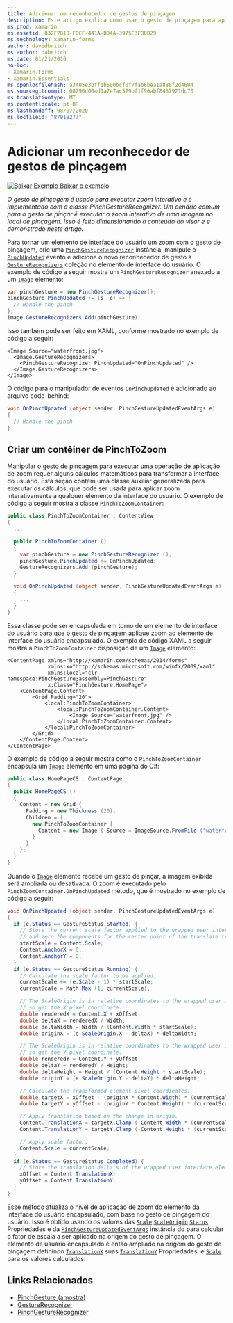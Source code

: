 ```yaml
---
title: Adicionar um reconhecedor de gestos de pinçagem
description: Este artigo explica como usar o gesto de pinçagem para aplicar zoom de forma interativa a uma imagem na localização da pinçagem.
ms.prod: xamarin
ms.assetid: 832F7810-F0CF-441A-B04A-3975F3FB8B29
ms.technology: xamarin-forms
author: davidbritch
ms.author: dabritch
ms.date: 01/21/2016
no-loc:
- Xamarin.Forms
- Xamarin.Essentials
ms.openlocfilehash: a3405e3bff1b500bcf0f7fab6bea1a888f2d4604
ms.sourcegitcommit: 08290d004d1a7e7ac579bf1f96abf8437921dc70
ms.translationtype: MT
ms.contentlocale: pt-BR
ms.lasthandoff: 08/07/2020
ms.locfileid: "87918277"
---
```

# <a name="add-a-pinch-gesture-recognizer"></a>Adicionar um reconhecedor de gestos de pinçagem

[![Baixar Exemplo](~/media/shared/download.png) Baixar o exemplo](https://docs.microsoft.com/samples/xamarin/xamarin-forms-samples/workingwithgestures-pinchgesture)

_O gesto de pinçagem é usado para executar zoom interativo e é implementado com a classe PinchGestureRecognizer. Um cenário comum para o gesto de pinçar é executar o zoom interativo de uma imagem no local de pinçagem. Isso é feito dimensionando o conteúdo do visor e é demonstrado neste artigo._

Para tornar um elemento de interface do usuário um zoom com o gesto de pinçagem, crie uma [`PinchGestureRecognizer`](xref:Xamarin.Forms.PinchGestureRecognizer) instância, manipule o [`PinchUpdated`](xref:Xamarin.Forms.PinchGestureRecognizer.PinchUpdated) evento e adicione o novo reconhecedor de gesto à [`GestureRecognizers`](xref:Xamarin.Forms.View.GestureRecognizers) coleção no elemento de interface do usuário. O exemplo de código a seguir mostra um `PinchGestureRecognizer` anexado a um [`Image`](xref:Xamarin.Forms.Image) elemento:

```csharp
var pinchGesture = new PinchGestureRecognizer();
pinchGesture.PinchUpdated += (s, e) => {
  // Handle the pinch
};
image.GestureRecognizers.Add(pinchGesture);
```

Isso também pode ser feito em XAML, conforme mostrado no exemplo de código a seguir:

```xaml
<Image Source="waterfront.jpg">
  <Image.GestureRecognizers>
    <PinchGestureRecognizer PinchUpdated="OnPinchUpdated" />
  </Image.GestureRecognizers>
</Image>
```

O código para o manipulador de eventos `OnPinchUpdated` é adicionado ao arquivo code-behind:

```csharp
void OnPinchUpdated (object sender, PinchGestureUpdatedEventArgs e)
{
  // Handle the pinch
}
```

## <a name="creating-a-pinchtozoom-container"></a>Criar um contêiner de PinchToZoom

Manipular o gesto de pinçagem para executar uma operação de aplicação de zoom requer alguns cálculos matemáticos para transformar a interface do usuário. Esta seção contém uma classe auxiliar generalizada para executar os cálculos, que pode ser usada para aplicar zoom interativamente a qualquer elemento da interface do usuário. O exemplo de código a seguir mostra a classe `PinchToZoomContainer`:

```csharp
public class PinchToZoomContainer : ContentView
{
  ...

  public PinchToZoomContainer ()
  {
    var pinchGesture = new PinchGestureRecognizer ();
    pinchGesture.PinchUpdated += OnPinchUpdated;
    GestureRecognizers.Add (pinchGesture);
  }

  void OnPinchUpdated (object sender, PinchGestureUpdatedEventArgs e)
  {
    ...
  }
}
```

Essa classe pode ser encapsulada em torno de um elemento de interface do usuário para que o gesto de pinçagem aplique zoom ao elemento de interface do usuário encapsulado. O exemplo de código XAML a seguir mostra a `PinchToZoomContainer` disposição de um [`Image`](xref:Xamarin.Forms.Image) elemento:

```xaml
<ContentPage xmlns="http://xamarin.com/schemas/2014/forms"
             xmlns:x="http://schemas.microsoft.com/winfx/2009/xaml"
             xmlns:local="clr-namespace:PinchGesture;assembly=PinchGesture"
             x:Class="PinchGesture.HomePage">
    <ContentPage.Content>
        <Grid Padding="20">
            <local:PinchToZoomContainer>
                <local:PinchToZoomContainer.Content>
                    <Image Source="waterfront.jpg" />
                </local:PinchToZoomContainer.Content>
            </local:PinchToZoomContainer>
        </Grid>
    </ContentPage.Content>
</ContentPage>
```

O exemplo de código a seguir mostra como o `PinchToZoomContainer` encapsula um [`Image`](xref:Xamarin.Forms.Image) elemento em uma página do C#:

```csharp
public class HomePageCS : ContentPage
{
  public HomePageCS ()
  {
    Content = new Grid {
      Padding = new Thickness (20),
      Children = {
        new PinchToZoomContainer {
          Content = new Image { Source = ImageSource.FromFile ("waterfront.jpg") }
        }
      }
    };
  }
}
```

Quando o [`Image`](xref:Xamarin.Forms.Image) elemento recebe um gesto de pinçar, a imagem exibida será ampliada ou desativada. O zoom é executado pelo `PinchZoomContainer.OnPinchUpdated` método, que é mostrado no exemplo de código a seguir:

```csharp
void OnPinchUpdated (object sender, PinchGestureUpdatedEventArgs e)
{
  if (e.Status == GestureStatus.Started) {
    // Store the current scale factor applied to the wrapped user interface element,
    // and zero the components for the center point of the translate transform.
    startScale = Content.Scale;
    Content.AnchorX = 0;
    Content.AnchorY = 0;
  }
  if (e.Status == GestureStatus.Running) {
    // Calculate the scale factor to be applied.
    currentScale += (e.Scale - 1) * startScale;
    currentScale = Math.Max (1, currentScale);

    // The ScaleOrigin is in relative coordinates to the wrapped user interface element,
    // so get the X pixel coordinate.
    double renderedX = Content.X + xOffset;
    double deltaX = renderedX / Width;
    double deltaWidth = Width / (Content.Width * startScale);
    double originX = (e.ScaleOrigin.X - deltaX) * deltaWidth;

    // The ScaleOrigin is in relative coordinates to the wrapped user interface element,
    // so get the Y pixel coordinate.
    double renderedY = Content.Y + yOffset;
    double deltaY = renderedY / Height;
    double deltaHeight = Height / (Content.Height * startScale);
    double originY = (e.ScaleOrigin.Y - deltaY) * deltaHeight;

    // Calculate the transformed element pixel coordinates.
    double targetX = xOffset - (originX * Content.Width) * (currentScale - startScale);
    double targetY = yOffset - (originY * Content.Height) * (currentScale - startScale);

    // Apply translation based on the change in origin.
    Content.TranslationX = targetX.Clamp (-Content.Width * (currentScale - 1), 0);
    Content.TranslationY = targetY.Clamp (-Content.Height * (currentScale - 1), 0);

    // Apply scale factor.
    Content.Scale = currentScale;
  }
  if (e.Status == GestureStatus.Completed) {
    // Store the translation delta's of the wrapped user interface element.
    xOffset = Content.TranslationX;
    yOffset = Content.TranslationY;
  }
}
```

Esse método atualiza o nível de aplicação de zoom do elemento da interface do usuário encapsulado, com base no gesto de pinçagem do usuário. Isso é obtido usando os valores das [`Scale`](xref:Xamarin.Forms.PinchGestureUpdatedEventArgs.Scale) [`ScaleOrigin`](xref:Xamarin.Forms.PinchGestureUpdatedEventArgs.ScaleOrigin) [`Status`](xref:Xamarin.Forms.PinchGestureUpdatedEventArgs.Status) Propriedades e da [`PinchGestureUpdatedEventArgs`](xref:Xamarin.Forms.PinchGestureUpdatedEventArgs) instância do para calcular o fator de escala a ser aplicado na origem do gesto de pinçagem. O elemento de usuário encapsulado é então ampliado na origem do gesto de pinçagem definindo [`TranslationX`](xref:Xamarin.Forms.VisualElement.TranslationX) suas [`TranslationY`](xref:Xamarin.Forms.VisualElement.TranslationY) Propriedades, e [`Scale`](xref:Xamarin.Forms.VisualElement.Scale) para os valores calculados.

## <a name="related-links"></a>Links Relacionados

- [PinchGesture (amostra)](https://docs.microsoft.com/samples/xamarin/xamarin-forms-samples/workingwithgestures-pinchgesture)
- [GestureRecognizer](xref:Xamarin.Forms.GestureRecognizer)
- [PinchGestureRecognizer](xref:Xamarin.Forms.PinchGestureRecognizer)
